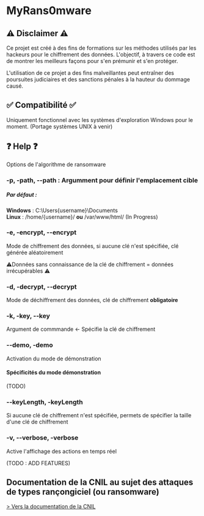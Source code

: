 # MyRans0mware

## ⚠️ Disclaimer ⚠️

Ce projet est créé à des fins de formations sur les méthodes utilisés par les hackeurs pour le chiffrement des données. L'objectif, à travers ce code est de montrer les meilleurs façons pour s'en prémunir et s'en protéger.

L'utilisation de ce projet a des fins malveillantes peut entraîner des poursuites judiciaires et des sanctions pénales à la hauteur du dommage causé.

## ✅ Compatibilité ✅

Uniquement fonctionnel avec les systèmes d'exploration Windows pour le moment. (Portage systèmes UNIX à venir)

## ❓ Help ❓

Options de l'algorithme de ransomware

### -p, -path, --path : Argumment pour définir l'emplacement cible

##### Par défaut : 

**Windows** : C:\Users\{username}\Documents\
**Linux** : /home/{username}/ **ou** /var/www/html/ (In Progress)

### -e, -encrypt, --encrypt

Mode de chiffrement des données, si aucune clé n'est spécifiée, clé générée aléatoirement

⚠️Données sans connaissance de la clé de chiffrement = données irrécupérables ⚠️

### -d, -decrypt, --decrypt

Mode de déchiffrement des données, clé de chiffrement **obligatoire**

### -k, -key, --key

Argument de commmande &larr; Spécifie la clé de chiffrement

### --demo, -demo

Activation du mode de démonstration

#### Spécificités du mode démonstration

(TODO)

### --keyLength, -keyLength

Si aucune clé de chiffrement n'est spécifiée, permets de spécifier la taille d'une clé de chiffrement

### -v, --verbose, -verbose

Active l'affichage des actions en temps réel

(TODO : ADD FEATURES)

## Documentation de la CNIL au sujet des attaques de types rançongiciel (ou ransomware)

[> Vers la documentation de la CNIL](https://www.cnil.fr/fr/cybersecurite/multiplication-des-attaques-par-rancongiciel-comment-limiter-les-risques)